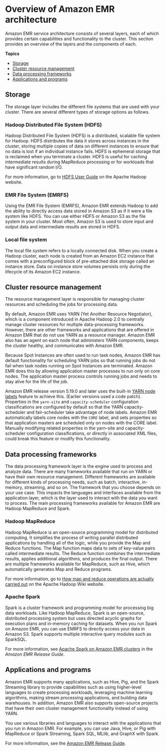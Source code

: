 # Overview of Amazon EMR architecture<a name="emr-overview-arch"></a>

Amazon EMR service architecture consists of several layers, each of which provides certain capabilities and functionality to the cluster\. This section provides an overview of the layers and the components of each\.

**Topics**
+ [Storage](#emr-arch-storage)
+ [Cluster resource management](#emr-arch-resource-management)
+ [Data processing frameworks](#emr-arch-processing-frameworks)
+ [Applications and programs](#emr-arch-applications)

## Storage<a name="emr-arch-storage"></a>

The storage layer includes the different file systems that are used with your cluster\. There are several different types of storage options as follows\.

### Hadoop Distributed File System \(HDFS\)<a name="emr-storage-hdfs"></a>

Hadoop Distributed File System \(HDFS\) is a distributed, scalable file system for Hadoop\. HDFS distributes the data it stores across instances in the cluster, storing multiple copies of data on different instances to ensure that no data is lost if an individual instance fails\. HDFS is ephemeral storage that is reclaimed when you terminate a cluster\. HDFS is useful for caching intermediate results during MapReduce processing or for workloads that have significant random I/O\. 

For more information, go to [HDFS User Guide](http://hadoop.apache.org/docs/stable/hadoop-project-dist/hadoop-hdfs/HdfsUserGuide.html) on the Apache Hadoop website\.

### EMR File System \(EMRFS\)<a name="emr-storage-emrfs"></a>

Using the EMR File System \(EMRFS\), Amazon EMR extends Hadoop to add the ability to directly access data stored in Amazon S3 as if it were a file system like HDFS\. You can use either HDFS or Amazon S3 as the file system in your cluster\. Most often, Amazon S3 is used to store input and output data and intermediate results are stored in HDFS\.

### Local file system<a name="emr-storage-lfs"></a>

The local file system refers to a locally connected disk\. When you create a Hadoop cluster, each node is created from an Amazon EC2 instance that comes with a preconfigured block of pre\-attached disk storage called an instance store\. Data on instance store volumes persists only during the lifecycle of its Amazon EC2 instance\.

## Cluster resource management<a name="emr-arch-resource-management"></a>

The resource management layer is responsible for managing cluster resources and scheduling the jobs for processing data\.

By default, Amazon EMR uses YARN \(Yet Another Resource Negotiator\), which is a component introduced in Apache Hadoop 2\.0 to centrally manage cluster resources for multiple data\-processing frameworks\. However, there are other frameworks and applications that are offered in Amazon EMR that do not use YARN as a resource manager\. Amazon EMR also has an agent on each node that administers YARN components, keeps the cluster healthy, and communicates with Amazon EMR\.

Because Spot Instances are often used to run task nodes, Amazon EMR has default functionality for scheduling YARN jobs so that running jobs do not fail when task nodes running on Spot Instances are terminated\. Amazon EMR does this by allowing application master processes to run only on core nodes\. The application master process controls running jobs and needs to stay alive for the life of the job\.

Amazon EMR release version 5\.19\.0 and later uses the built\-in [YARN node labels](https://hadoop.apache.org/docs/current/hadoop-yarn/hadoop-yarn-site/NodeLabel.html) feature to achieve this\. \(Earlier versions used a code patch\)\. Properties in the `yarn-site` and `capacity-scheduler` configuration classifications are configured by default so that the YARN capacity\-scheduler and fair\-scheduler take advantage of node labels\. Amazon EMR automatically labels core nodes with the `CORE` label, and sets properties so that application masters are scheduled only on nodes with the CORE label\. Manually modifying related properties in the yarn\-site and capacity\-scheduler configuration classifications, or directly in associated XML files, could break this feature or modify this functionality\.

## Data processing frameworks<a name="emr-arch-processing-frameworks"></a>

The data processing framework layer is the engine used to process and analyze data\. There are many frameworks available that run on YARN or have their own resource management\. Different frameworks are available for different kinds of processing needs, such as batch, interactive, in\-memory, streaming, and so on\. The framework that you choose depends on your use case\. This impacts the languages and interfaces available from the application layer, which is the layer used to interact with the data you want to process\. The main processing frameworks available for Amazon EMR are Hadoop MapReduce and Spark\. 

### Hadoop MapReduce<a name="emr-processing-framework-mapreduce"></a>

Hadoop MapReduce is an open\-source programming model for distributed computing\. It simplifies the process of writing parallel distributed applications by handling all of the logic, while you provide the Map and Reduce functions\. The Map function maps data to sets of key\-value pairs called intermediate results\. The Reduce function combines the intermediate results, applies additional algorithms, and produces the final output\. There are multiple frameworks available for MapReduce, such as Hive, which automatically generates Map and Reduce programs\.

For more information, go to [How map and reduce operations are actually carried out](http://wiki.apache.org/hadoop/HadoopMapReduce) on the Apache Hadoop Wiki website\.

### Apache Spark<a name="emr-processing-framework-spark"></a>

Spark is a cluster framework and programming model for processing big data workloads\. Like Hadoop MapReduce, Spark is an open\-source, distributed processing system but uses directed acyclic graphs for execution plans and in\-memory caching for datasets\. When you run Spark on Amazon EMR, you can use EMRFS to directly access your data in Amazon S3\. Spark supports multiple interactive query modules such as SparkSQL\.

For more information, see [Apache Spark on Amazon EMR clusters](https://docs.aws.amazon.com/emr/latest/ReleaseGuide/emr-spark.html) in the *Amazon EMR Release Guide*\.

## Applications and programs<a name="emr-arch-applications"></a>

 Amazon EMR supports many applications, such as Hive, Pig, and the Spark Streaming library to provide capabilities such as using higher\-level languages to create processing workloads, leveraging machine learning algorithms, making stream processing applications, and building data warehouses\. In addition, Amazon EMR also supports open\-source projects that have their own cluster management functionality instead of using YARN\.

You use various libraries and languages to interact with the applications that you run in Amazon EMR\. For example, you can use Java, Hive, or Pig with MapReduce or Spark Streaming, Spark SQL, MLlib, and GraphX with Spark\.

For more information, see the [Amazon EMR Release Guide](https://docs.aws.amazon.com/emr/latest/ReleaseGuide/)\.